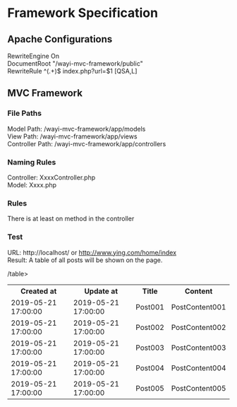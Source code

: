 # Framework Specification

## Apache Configurations
RewriteEngine On<br/>
DocumentRoot "/wayi-mvc-framework/public"<br/>
RewriteRule ^(.+)$ index.php?url=$1 [QSA,L]

## MVC Framework

### File Paths
Model Path: /wayi-mvc-framework/app/models<br/>
View Path: /wayi-mvc-framework/app/views<br/>
Controller Path: /wayi-mvc-framework/app/controllers

### Naming Rules
Controller: XxxxController.php<br/>
Model: Xxxx.php

### Rules
There is at least on method in the controller


### Test
URL: http://localhost/ or http://www.ying.com/home/index<br/>
Result: A table of all posts will be shown on the page.
<table>
    <tbody>
        <tr>
            <th>Created at</th>
            <th>Update at</th>
            <th>Title</th>
            <th>Content</th>
        </tr>
        <tr>
            <td>2019-05-21 17:00:00</td>
            <td>2019-05-21 17:00:00</td>
            <td>Post001</td>
            <td>PostContent001</td>
        </tr>
        <tr>
            <td>2019-05-21 17:00:00</td>
            <td>2019-05-21 17:00:00</td>
            <td>Post002</td>
            <td>PostContent002</td>
        </tr>
        <tr>
            <td>2019-05-21 17:00:00</td>
            <td>2019-05-21 17:00:00</td>
            <td>Post003</td>
            <td>PostContent003</td>
        </tr>
        <tr>
            <td>2019-05-21 17:00:00</td>
            <td>2019-05-21 17:00:00</td>
            <td>Post004</td>
            <td>PostContent004</td>
        </tr>
        <tr>
            <td>2019-05-21 17:00:00</td>
            <td>2019-05-21 17:00:00</td>
            <td>Post005</td>
            <td>PostContent005</td>
        </tr>
    </tbody>
/table>
